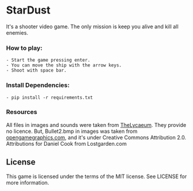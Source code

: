 # StarDust
It's a shooter video game. The only mission is keep you alive and kill all enemies.

### How to play:
    - Start the game pressing enter.
    - You can move the ship with the arrow keys.
    - Shoot with space bar.

### Install Dependencies:
    - pip install -r requirements.txt

### Resources
All files in images and sounds were taken from [TheLycaeum](https://github.com/TheLycaeum/pygame).
They provide no licence. But, Bullet2.bmp in images was taken from [opengamegraphics.com](https://opengamegraphics.com/direct-download/OTl8aHR0cDovL3NoYWR5YmVhdmVyLmNvbS9Qcm9kdWN0cy9Qcm9kdWN0cy9EYXJrJTIwc3BhY2UlMjBzaG9vdGVyLnppcA==/),
and it's under Creative Commons Attribution 2.0. Attributions for Daniel Cook from Lostgarden.com

## License
This game is licensed under the terms of the MIT license.
See LICENSE for more information.
